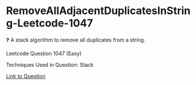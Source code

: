 # RemoveAllAdjacentDuplicatesInString-Leetcode-1047
:question: A stack algorithm to remove all duplicates from a string.

Leetcode Question 1047 (Easy)

Techniques Used in Question:
Stack

[Link to Question](https://leetcode.com/problems/remove-all-adjacent-duplicates-in-string/)
